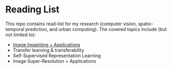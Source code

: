 # Reading List

This repo contains read-list for my research (computer vision, spatio-temporal prediction, and urban computing). The covered topics include (but not limited to): 
- [Image Inpainting + Applications](image-inpainting.md)
- Transfer learning & transferability
- Self-Supervised Representation Learning
- Image Super-Resolution + Applications
